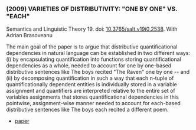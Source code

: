 ### (2009) VARIETIES OF DISTRIBUTIVITY: "ONE BY ONE" VS. "EACH" ###

Semantics and Linguistic Theory 19. doi: [10.3765/salt.v19i0.2538](http://dx.doi.org/10.3765/salt.v19i0.2538). With Adrian Brasoveanu

The main goal of the paper is to argue that distributive quantificational dependencies in natural language can be established in two different ways: (i) by encapsulating quantification into functions storing quantificational dependencies as a whole, needed to account for one by one-based distributive sentences like The boys recited "The Raven" one by one -- and (ii) by decomposing quantification in such a way that each n-tuple of quantificationally dependent entities is individually stored in a variable assignment and quantifiers are interpreted relative to the entire set of variables assignments that stores quantificational dependencies in this pointwise, assignment-wise manner needed to account for each-based distributive sentences like The boys each recited a different poem.

+ [paper](/resources/papers/wccflifnotfor.pdf)
